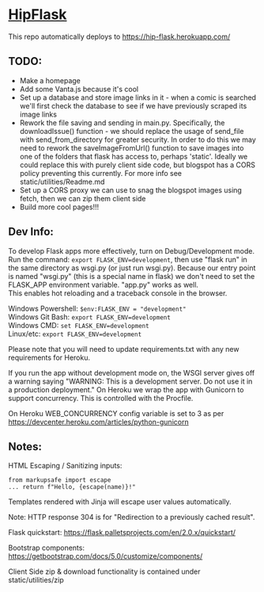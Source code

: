 # [HipFlask](https://hip-flask.herokuapp.com/)

This repo automatically deploys to https://hip-flask.herokuapp.com/ <br/> 

## TODO:
- Make a homepage 
- Add some Vanta.js because it's cool 
- Set up a database and store image links in it - when a comic is searched we'll first check the database to see if we have previously scraped its image links
- Rework the file saving and sending in  main.py. Specifically, the downloadIssue() function - we should replace the usage of send_file with send_from_directory for greater security. In order to do this we may need to rework the saveImageFromUrl() function to save images into one of the folders that flask has access to, perhaps 'static'. Ideally we could replace this with purely client side code, but blogspot has a CORS policy preventing this currently. For more info see static/utilities/Readme.md
- Set up a CORS proxy we can use to snag the blogspot images using fetch, then we can zip them client side
- Build more cool pages!!!


## Dev Info:

To develop Flask apps more effectively, turn on Debug/Development mode. <br/>
Run the command: ```export FLASK_ENV=development```, then use "flask run" in the same directory as wsgi.py (or just run wsgi.py). Because our entry point is named "wsgi.py" (this is a special name in flask) we don't need to set the FLASK_APP environment variable. "app.py" works as well. <br/>
This enables hot reloading and a traceback console in the browser.

Windows Powershell: ```$env:FLASK_ENV = "development"```  <br/>
Windows Git Bash:   ```export FLASK_ENV=development```    <br/>
Windows CMD:        ```set FLASK_ENV=development```       <br/>
Linux/etc:          ```export FLASK_ENV=development```    <br/>

Please note that you will need to update requirements.txt with any new requirements for Heroku.<br/>

If you run the app without development mode on, the WSGI server gives off a warning saying "WARNING: This is a development server. Do not use it in a production deployment." On Heroku we wrap the app with Gunicorn to support concurrency. This is controlled with the Procfile.<br/>

On Heroku WEB_CONCURRENCY config variable is set to 3 as per https://devcenter.heroku.com/articles/python-gunicorn <br/>


## Notes:

HTML Escaping / Sanitizing inputs: <br/>
```
from markupsafe import escape
... return f"Hello, {escape(name)}!"
```

Templates rendered with Jinja will escape user values automatically. <br/>

Note: HTTP response 304 is for "Redirection to a previously cached result". <br/>

Flask quickstart: https://flask.palletsprojects.com/en/2.0.x/quickstart/ <br/>

Bootstrap components: https://getbootstrap.com/docs/5.0/customize/components/ <br/> 

Client Side zip & download functionality is contained under static/utilities/zip <br/>

